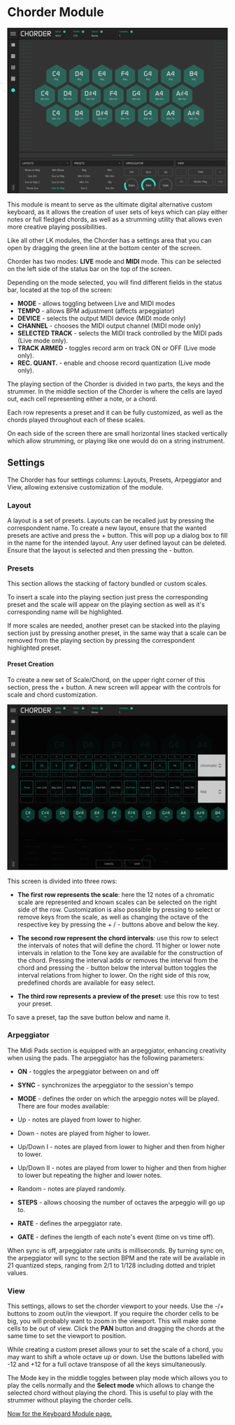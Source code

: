 # Chorder Module

![LK Chorder Module overview](/lk/images/chorder/overview.png)

This module is meant to serve as the ultimate digital alternative custom keyboard, as it allows the creation of user sets of keys which can play either notes or full fledged chords, as well as a strumming utility that allows even more creative playing possibilities.

Like all other LK modules, the Chorder has a settings area that you can open by dragging the green line at the bottom center of the screen.

Chorder has two modes: **LIVE** mode and **MIDI** mode. This can be selected on the left side of the status bar on the top of the screen.

Depending on the mode selected, you will find different fields in the status bar, located at the top of the screen:

- **MODE** - allows toggling between Live and MIDI modes
- **TEMPO** - allows BPM adjustment \(affects arpeggiator\)
- **DEVICE** - selects the output MIDI device \(MIDI mode only\)
- **CHANNEL** - chooses the MIDI output channel \(MIDI mode only\)
- **SELECTED TRACK** - selects the MIDI track controlled by the MIDI pads \(Live mode only\).
- **TRACK ARMED** - toggles record arm on track ON or OFF \(Live mode only\).
- **REC. QUANT.** - enable and choose record quantization \(Live mode only\).

The playing section of the Chorder is divided in two parts, the keys and the strummer. In the middle section of the Chorder is where the cells are layed out, each cell representing either a note, or a chord.

Each row represents a preset and it can be fully customized, as well as the chords played throughout each of these scales.

On each side of the screen there are small horizontal lines stacked vertically which allow strumming, or playing like one would do on a string instrument.

## Settings

The Chorder has four settings columns: Layouts, Presets, Arpeggiator and View, allowing extensive customization of the module.

### Layout

A layout is a set of presets. Layouts can be recalled just by pressing the correspondent name. To create a new layout, ensure that the wanted presets are active and press the + button. This will pop up a dialog box to fill in the name for the intended layout. Any user defined layout can be deleted. Ensure that the layout is selected and then pressing the - button.

### Presets

This section allows the stacking of factory bundled or custom scales.

To insert a scale into the playing section just press the corresponding preset and the scale will appear on the playing section as well as it's corresponding name will be highlighted.

If more scales are needed, another preset can be stacked into the playing section just by pressing another preset, in the same way that a scale can be removed from the playing section by pressing the correspondent highlighted preset.

#### Preset Creation

To create a new set of Scale/Chord, on the upper right corner of this section, press the + button. A new screen will appear with the controls for scale and chord customization.

![LK Chorder Module chord and scale preset creation](/lk/images/chorder/preset-creation.png)

This screen is divided into three rows:

- **The first row represents the scale**: here the 12 notes of a chromatic scale are represented and known scales can be selected on the right side of the row. Customization is also possible by pressing to select or remove keys from the scale, as well as changing the octave of the respective key by pressing the + / - buttons above and below the key.

- **The second row represent the chord intervals**: use this row to select the intervals of notes that will define the chord. 11 higher or lower note intervals in relation to the Tone key are available for the construction of the chord. Pressing the interval adds or removes the interval from the chord and pressing the - button below the interval button toggles the interval relations from higher to lower. On the right side of this row, predefined chords are available for easy select.

- **The third row represents a preview of the preset**: use this row to test your preset.

To save a preset, tap the save button below and name it.

### Arpeggiator

The Midi Pads section is equipped with an arpeggiator, enhancing creativity when using the pads. The arpeggiator has the following parameters:

- **ON** - toggles the arpeggiator between on and off
- **SYNC** - synchronizes the arpeggiator to the session's tempo
- **MODE** - defines the order on which the arpeggio notes will be played. There are four modes available:

- Up - notes are played from lower to higher.
- Down - notes are played from higher to lower.
- Up/Down I - notes are played from lower to higher and then from higher to lower.
- Up/Down II - notes are played from lower to higher and then from higher to lower but repeating the higher and lower notes.
- Random - notes are played randomly.

- **STEPS** - allows choosing the number of octaves the arpeggio will go up to.
- **RATE** - defines the arpeggiator rate.
- **GATE** - defines the length of each note's event \(time on vs time off\).

When sync is off, arpeggiator rate units is milliseconds. By turning sync on, the arpeggiator will sync to the section BPM and the rate will be available in 21 quantized steps, ranging from 2/1 to 1/128 including dotted and triplet values.

### View

This settings, allows to set the chorder viewport to your needs. Use the -/+ buttons to zoom out/in the viewport. If you require the chorder cells to be big, you will probably want to zoom in the viewport. This will make some cells to be out of view. Click the **PAN** button and dragging the chords at the same time to set the viewport to position.

While creating a custom preset allows your to set the scale of a chord, you may want to shift a whole octave up or down. Use the buttons labelled with -12 and +12 for a full octave transpose of all the keys simultaneously.

The Mode key in the middle toggles between play mode which allows you to play the cells normally and the **Select mode** which allows to change the selected chord without playing the chord. This is useful to play with the strummer without playing the chorder cells.

[Now for the Keyboard Module page.](keyboard)
